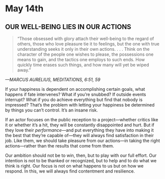 # May 14th
## OUR WELL-BEING LIES IN OUR ACTIONS

> “Those obsessed with glory attach their well-being to the regard of others, those who love pleasure tie it to feelings, but the one with true understanding seeks it only in their own actions. . . . Think on the character of the people one wishes to please, the possessions one means to gain, and the tactics one employs to such ends. How quickly time erases such things, and how many will yet be wiped away.”

*—MARCUS AURELIUS, MEDITATIONS, 6:51, 59*

If your happiness is dependent on accomplishing certain goals, what happens if fate intervenes? What if you’re snubbed? If outside events interrupt? What if you do achieve everything but find that nobody is impressed? That’s the problem with letting your happiness be determined by things you can’t control. It’s an insane risk.

If an actor focuses on the public reception to a project—whether critics like it or whether it’s a hit, they will be constantly disappointed and hurt. But if they love their *performance*—and put everything they have into making it the best that they’re capable of—they will always find satisfaction in their job. Like them, we should take pleasure from our actions—in taking the right actions—rather than the results that come from them.

Our ambition should not be to win, then, but to play with our full effort. Our intention is not to be thanked or recognized, but to help and to do what we think is right. Our focus is not on what happens to us but on how we respond. In this, we will always find contentment and resilience.

